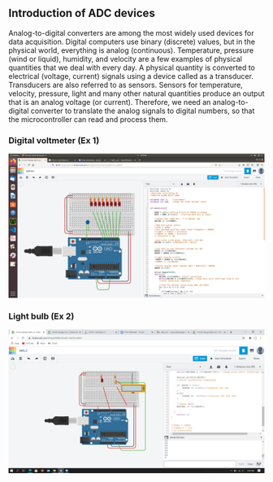 ## Introduction of ADC devices
Analog-to-digital converters are among the most widely used devices for data acquisition.
Digital computers use binary (discrete) values, but in the physical world, everything is
analog (continuous). Temperature, pressure (wind or liquid), humidity, and velocity are a
few examples of physical quantities that we deal with every day. A physical quantity is
converted to electrical (voltage, current) signals using a device called as a transducer.
Transducers are also referred to as sensors. Sensors for temperature, velocity, pressure,
light and many other natural quantities produce an output that is an analog voltage (or
current). Therefore, we need an analog-to-digital converter to translate the analog signals to
digital numbers, so that the microcontroller can read and process them.

### Digital voltmeter (Ex 1)
![](https://github.com/viradhanus/Embedded-Systems/blob/master/Lab05%20-%20ADC/ex1_circuit.png)


### Light bulb (Ex 2)
![](https://github.com/viradhanus/Embedded-Systems/blob/master/Lab05%20-%20ADC/ex2_circuit.png)
